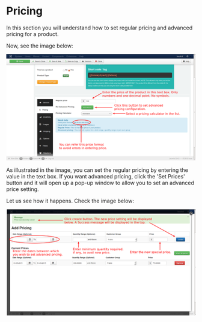 # Pricing

In this section you will understand how to set regular pricing and advanced pricing for a product.

Now, see the image below:

![Simple Product Pricing](product_simple_pricing.png)

As illustrated in the image, you can set the regular pricing by entering the value in the text box. If you want advanced pricing, click the 'Set Prices' button and it will open up a pop-up window to allow you to set an advanced price setting.

Let us see how it happens. Check the image below:

![Simple Product Add Pricing](product_simple_add_pricing.png)